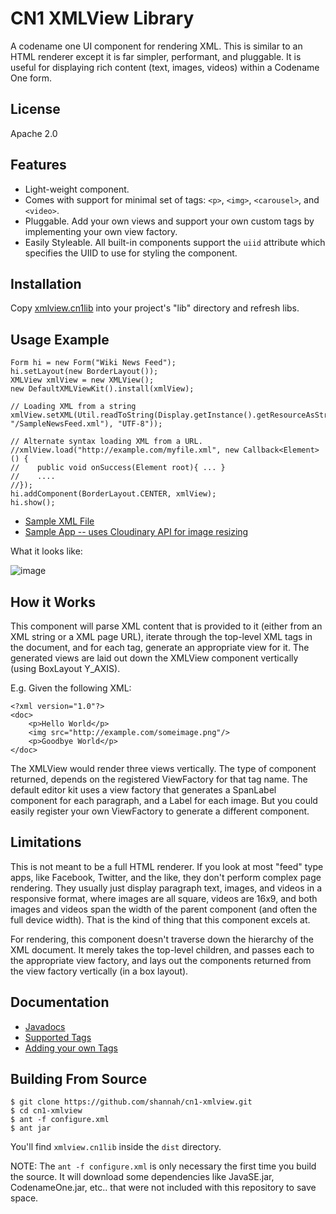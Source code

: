 # CN1 XMLView Library

A codename one UI component for rendering XML.  This is similar to an HTML renderer except it is far simpler, performant,
and pluggable.  It is useful for displaying rich content (text, images, videos) within a Codename One form.

## License

Apache 2.0

## Features

* Light-weight component.
* Comes with support for minimal set of tags: `<p>`, `<img>`, `<carousel>`, and `<video>`.
* Pluggable.  Add your own views and support your own custom tags by implementing your own view factory.
* Easily Styleable.  All built-in components support the `uiid` attribute which specifies the UIID to use for styling the component.

## Installation

Copy [xmlview.cn1lib](https://github.com/shannah/cn1-xmlview/raw/master/xmlview.cn1lib) into your project's "lib" directory and refresh libs.

## Usage Example

~~~~
Form hi = new Form("Wiki News Feed");
hi.setLayout(new BorderLayout());
XMLView xmlView = new XMLView();
new DefaultXMLViewKit().install(xmlView);

// Loading XML from a string
xmlView.setXML(Util.readToString(Display.getInstance().getResourceAsStream(null, "/SampleNewsFeed.xml"), "UTF-8"));

// Alternate syntax loading XML from a URL.
//xmlView.load("http://example.com/myfile.xml", new Callback<Element>() {
//    public void onSuccess(Element root){ ... }
//    ....
//});
hi.addComponent(BorderLayout.CENTER, xmlView);
hi.show();

~~~~

* [Sample XML File](https://github.com/shannah/cn1-xmlview/blob/master/src/SampleNewsFeed.xml)
* [Sample App -- uses Cloudinary API for image resizing](https://github.com/shannah/cn1-xmlview/blob/master/src/com/codename1/demos/xmlview/XMLViewDemo.java)

What it looks like:

![image](https://cloud.githubusercontent.com/assets/2677562/11411088/940b6dba-9381-11e5-9662-d9a486e51cb7.png)

## How it Works

This component will parse XML content that is provided to it (either from an XML string
or a XML page URL), iterate through the top-level XML tags in the document, and for each tag, generate an appropriate view for it.  The generated views are laid out down the XMLView component vertically (using BoxLayout Y_AXIS).

E.g.  Given the following XML:

~~~~
<?xml version="1.0"?>
<doc>
    <p>Hello World</p>
    <img src="http://example.com/someimage.png"/>
    <p>Goodbye World</p>
</doc>
~~~~

The XMLView would render three views vertically.  The type of component returned, depends on the registered ViewFactory for that tag name.  The default editor kit uses a view factory that generates a SpanLabel component for each paragraph, and a Label for each image.  But you could easily register your own ViewFactory to generate a different component.


## Limitations

This is not meant to be a full HTML renderer.  If you look at most "feed" type apps, like Facebook, Twitter, and the like, they don't perform complex page rendering.  They usually just display paragraph text, images, and videos in a responsive format, where images are all square, videos are 16x9, and both images and videos span the width of the parent component (and often the full device width).  That is the kind of thing that this component excels at.

For rendering, this component doesn't traverse down the hierarchy of the XML document.  It merely takes the top-level children, and passes each to the appropriate view factory, and lays out the components returned from the view factory vertically (in a box layout).

## Documentation

* [Javadocs](http://shannah.github.io/cn1-xmlview/javadoc/index.html)
* [Supported Tags](https://github.com/shannah/cn1-xmlview/wiki/Supported-Tags)
* [Adding your own Tags](https://github.com/shannah/cn1-xmlview/wiki/Custom-Tag-Support)

## Building From Source

~~~~
$ git clone https://github.com/shannah/cn1-xmlview.git
$ cd cn1-xmlview
$ ant -f configure.xml
$ ant jar
~~~~

You'll find `xmlview.cn1lib` inside the `dist` directory.

NOTE:  The `ant -f configure.xml` is only necessary the first time you build the source.  It will download some dependencies
like JavaSE.jar, CodenameOne.jar, etc.. that were not included with this repository to save space.
